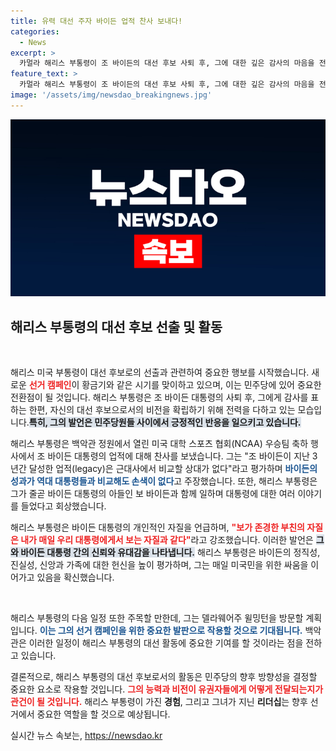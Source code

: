 ```yaml
---
title: 유력 대선 주자 바이든 업적 찬사 보내다!
categories:
  - News
excerpt: >
  카멀라 해리스 부통령이 조 바이든의 대선 후보 사퇴 후, 그에 대한 깊은 감사의 마음을 전하며 민주당 대선 후보로서 본격적인 선거 운동을 시작했습니다. 바이든의 업적을 극찬하며 이들은 이제 새 역사를 쓸 준비가 되어 있습니다!
feature_text: >
  카멀라 해리스 부통령이 조 바이든의 대선 후보 사퇴 후, 그에 대한 깊은 감사의 마음을 전하며 민주당 대선 후보로서 본격적인 선거 운동을 시작했습니다. 바이든의 업적을 극찬하며 이들은 이제 새 역사를 쓸 준비가 되어 있습니다!
image: '/assets/img/newsdao_breakingnews.jpg'
---
```


<p><img src="/assets/img/newsdao_breakingnews.jpg" alt="implanttips 속보" /></p>

<h2 data-ke-size="size26">해리스 부통령의 대선 후보 선출 및 활동</h2>

<p data-ke-size="size16">&nbsp;</p>

<p>해리스 미국 부통령이 대선 후보로의 선출과 관련하여 중요한 행보를 시작했습니다. 새로운 <b><span style="color: #ee2323;">선거 캠페인</span></b>이 황금기와 같은 시기를 맞이하고 있으며, 이는 민주당에 있어 중요한 전환점이 될 것입니다. 해리스 부통령은 조 바이든 대통령의 사퇴 후, 그에게 감사를 표하는 한편, 자신의 대선 후보으로서의 비전을 확립하기 위해 전력을 다하고 있는 모습입니다.<b><span style="background-color: #21538527;">특히, 그의 발언은 민주당원들 사이에서 긍정적인 반응을 일으키고 있습니다.</span></b> </p>

<p>해리스 부통령은 백악관 정원에서 열린 미국 대학 스포츠 협회(NCAA) 우승팀 축하 행사에서 조 바이든 대통령의 업적에 대해 찬사를 보냈습니다. 그는 "조 바이든이 지난 3년간 달성한 업적(legacy)은 근대사에서 비교할 상대가 없다"라고 평가하며 <b><span style="color: #1a5490;">바이든의 성과가 역대 대통령들과 비교해도 손색이 없다</span></b>고 주장했습니다. 또한, 해리스 부통령은 그가 줄곧 바이든 대통령의 아들인 보 바이든과 함께 일하며 대통령에 대한 여러 이야기를 들었다고 회상했습니다.</p>

<p>해리스 부통령은 바이든 대통령의 개인적인 자질을 언급하며, <b><span style="color: #ee2323;">"보가 존경한 부친의 자질은 내가 매일 우리 대통령에게서 보는 자질과 같다"</span></b>라고 강조했습니다. 이러한 발언은 <b><span style="background-color: #21538527;">그와 바이든 대통령 간의 신뢰와 유대감을 나타냅니다.</span></b> 해리스 부통령은 바이든의 정직성, 진실성, 신앙과 가족에 대한 헌신을 높이 평가하며, 그는 매일 미국민을 위한 싸움을 이어가고 있음을 확신했습니다.</p>

<p data-ke-size="size16">&nbsp;</p>

<p>해리스 부통령의 다음 일정 또한 주목할 만한데, 그는 델라웨어주 윌밍턴을 방문할 계획입니다. <b><span style="color: #1a5490;">이는 그의 선거 캠페인을 위한 중요한 발판으로 작용할 것으로 기대됩니다.</span></b> 백악관은 이러한 일정이 해리스 부통령의 대선 활동에 중요한 기여를 할 것이라는 점을 전하고 있습니다. </p>

<p>결론적으로, 해리스 부통령의 대선 후보로서의 활동은 민주당의 향후 방향성을 결정할 중요한 요소로 작용할 것입니다. <b><span style="color: #ee2323;">그의 능력과 비전이 유권자들에게 어떻게 전달되는지가 관건이 될 것입니다.</span></b> 해리스 부통령이 가진 <b>경험</b>, 그리고 그녀가 지닌 <b>리더십</b>는 향후 선거에서 중요한 역할을 할 것으로 예상됩니다.</p>
실시간 뉴스 속보는, <a href="https://newsdao.kr" rel="dofollow">https://newsdao.kr</a>


